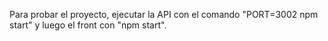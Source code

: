 Para probar el proyecto, ejecutar la API con el comando "PORT=3002 npm start" y luego el front con "npm start".
